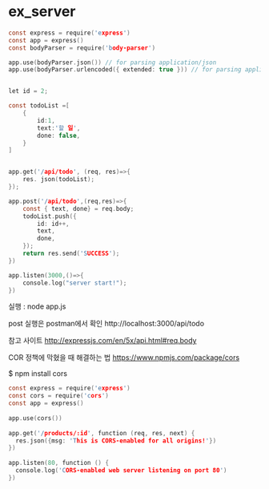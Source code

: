 # ex_server

```c
const express = require('express')
const app = express()
const bodyParser = require('body-parser')

app.use(bodyParser.json()) // for parsing application/json
app.use(bodyParser.urlencoded({ extended: true })) // for parsing application/x-www-form-urlencoded


let id = 2;

const todoList =[
    {
        id:1,
        text:'할 일',
        done: false,
    }
]


app.get('/api/todo', (req, res)=>{
    res. json(todoList);
});

app.post('/api/todo',(req,res)=>{
    const { text, done} = req.body;
    todoList.push({
        id: id++,
        text,
        done,
    });
    return res.send('SUCCESS');
})

app.listen(3000,()=>{
    console.log("server start!");
})
```

실행 : node app.js

post 실행은 postman에서 확인
http://localhost:3000/api/todo

참고 사이트
http://expressjs.com/en/5x/api.html#req.body

COR 정책에 막혔을 때 해결하는 법
https://www.npmjs.com/package/cors

$ npm install cors

```c
const express = require('express')
const cors = require('cors')
const app = express()
 
app.use(cors())
 
app.get('/products/:id', function (req, res, next) {
  res.json({msg: 'This is CORS-enabled for all origins!'})
})
 
app.listen(80, function () {
  console.log('CORS-enabled web server listening on port 80')
})
```
